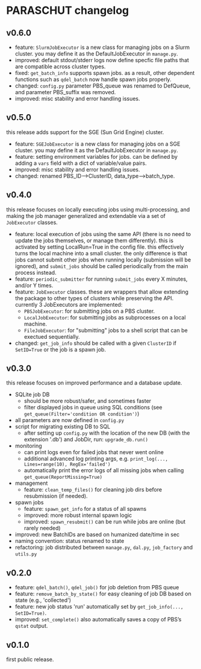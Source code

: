 # PARASCHUT changelog

## v0.6.0

- feature: `SlurmJobExecutor` is a new class for managing jobs on a Slurm cluster.  you may define it as the DefaultJobExecutor in `manage.py`.
- improved: default stdout/stderr logs now define specfic file paths that are compatible across cluster types.
- fixed: `get_batch_info` supports spawn jobs. as a result, other dependent functions such as `qdel_batch` now handle spawn jobs properly.
- changed: `config.py` parameter PBS_queue was renamed to DefQueue, and parameter PBS_suffix was removed.
- improved: misc stability and error handling issues.

## v0.5.0

this release adds support for the SGE (Sun Grid Engine) cluster.

- feature: `SGEJobExecutor` is a new class for managing jobs on a SGE cluster. you may define it as the DefaultJobExecutor in `manage.py`.
- feature: setting environment variables for jobs. can be defined by adding a `vars` field with a dict of variable/value pairs.
- improved: misc stability and error handling issues.
- changed: renamed PBS_ID-->ClusterID, data_type-->batch_type.

## v0.4.0

this release focuses on locally executing jobs using multi-processing, and making the job manager generalized and extendable via a set of `JobExecutor` classes.

- feature: local execution of jobs using the same API (there is no need to update the jobs themselves, or manage them differently). this is activated by setting LocalRun=True in the config file. this effectively turns the local machine into a small cluster. the only difference is that jobs cannot submit other jobs when running locally (submission will be ignored), and `submit_jobs` should be called periodically from the main process instead.
- feature: `periodic_submitter` for running `submit_jobs` every X minutes, and/or Y times.
- feature: `JobExecutor` classes. these are wrappers that allow extending the package to other types of clusters while preserving the API. currently 3 JobExecutors are implemented:
	- `PBSJobExecutor`: for submitting jobs on a PBS cluster.
	- `LocalJobExecutor`: for submitting jobs as subprocesses on a local machine.
	- `FileJobExecutor`: for "submitting" jobs to a shell script that can be exectued sequentially.
- changed: `get_job_info` should be called with a given `ClusterID` if `SetID=True` or the job is a spawn job.

## v0.3.0

this release focuses on improved performance and a database update.

- SQLite job DB
	- should be more robust/safer, and sometimes faster
	- filter displayed jobs in queue using SQL conditions (see `get_queue(Filter='condition OR condition')`)
- all parameters are now defined in `config.py`
- script for migrating existing DB to SQL
	- after setting up `config.py` with the location of the new DB (with the extension '.db') and JobDir, run: `upgrade_db.run()`
- monitoring
	- can print logs even for failed jobs that never went online
	- additional advanced log printing args, e.g. `print_log(..., Lines=range(10), RegEx='failed')`
	- automatically print the error logs of all missing jobs when calling `get_queue(ReportMissing=True)`
- management
	- feature: `clean_temp_files()` for cleaning job dirs before resubmission (if needed).
- spawn jobs
	- feature: `spawn_get_info` for a status of all spawns
	- improved: more robust internal spawn logic
	- improved: `spawn_resubmit()` can be run while jobs are online (but rarely needed)
- improved: new BatchIDs are based on humanized date/time in sec
- naming convention: status renamed to state
- refactoring: job distributed between `manage.py`, `dal.py`, `job_factory` and `utils.py`

## v0.2.0

- feature: `qdel_batch()`, `qdel_job()` for job deletion from PBS queue
- feature: `remove_batch_by_state()` for easy cleaning of job DB based on state (e.g., 'collected')
- feature: new job status 'run' automatically set by `get_job_info(..., SetID=True)`.
- improved: `set_complete()` also automatically saves a copy of PBS’s `qstat` output.

## v0.1.0

first public release.
